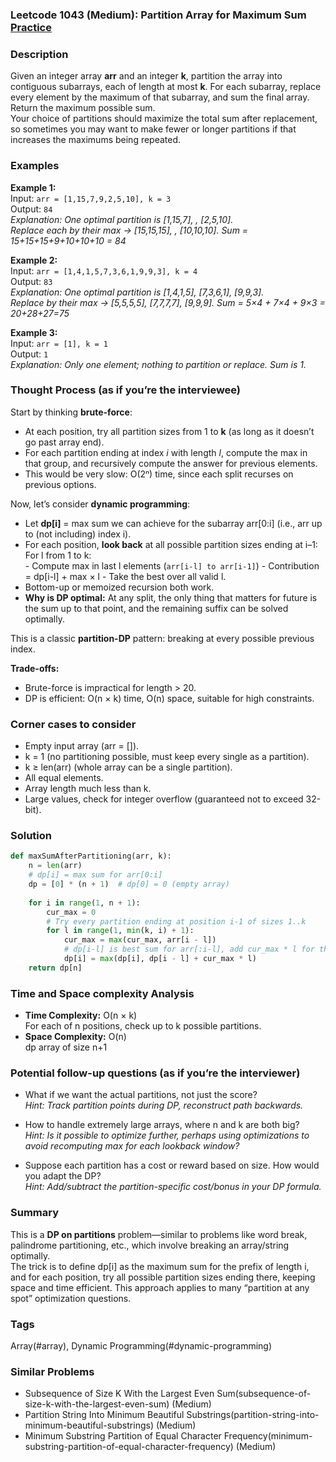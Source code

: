 ### Leetcode 1043 (Medium): Partition Array for Maximum Sum [Practice](https://leetcode.com/problems/partition-array-for-maximum-sum)

### Description  
Given an integer array **arr** and an integer **k**, partition the array into contiguous subarrays, each of length at most **k**. For each subarray, replace every element by the maximum of that subarray, and sum the final array. Return the maximum possible sum.  
Your choice of partitions should maximize the total sum after replacement, so sometimes you may want to make fewer or longer partitions if that increases the maximums being repeated.

### Examples  

**Example 1:**  
Input: `arr = [1,15,7,9,2,5,10], k = 3`  
Output: `84`  
*Explanation: One optimal partition is [1,15,7], , [2,5,10].  
Replace each by their max → [15,15,15], , [10,10,10]. Sum = 15+15+15+9+10+10+10 = 84*

**Example 2:**  
Input: `arr = [1,4,1,5,7,3,6,1,9,9,3], k = 4`  
Output: `83`  
*Explanation: One optimal partition is [1,4,1,5], [7,3,6,1], [9,9,3].  
Replace by their max → [5,5,5,5], [7,7,7,7], [9,9,9]. Sum = 5×4 + 7×4 + 9×3 = 20+28+27=75*

**Example 3:**  
Input: `arr = [1], k = 1`  
Output: `1`  
*Explanation: Only one element; nothing to partition or replace. Sum is 1.*

### Thought Process (as if you’re the interviewee)  
Start by thinking **brute-force**:  
- At each position, try all partition sizes from 1 to **k** (as long as it doesn’t go past array end).
- For each partition ending at index *i* with length *l*, compute the max in that group, and recursively compute the answer for previous elements.
- This would be very slow: O(2ⁿ) time, since each split recurses on previous options.

Now, let’s consider **dynamic programming**:  
- Let **dp[i]** = max sum we can achieve for the subarray arr[0:i] (i.e., arr up to (not including) index i).
- For each position, **look back** at all possible partition sizes ending at i–1:  
    For l from 1 to k:  
      - Compute max in last l elements (`arr[i-l] to arr[i-1]`)
      - Contribution = dp[i-l] + max × l
      - Take the best over all valid l.
- Bottom-up or memoized recursion both work.
- **Why is DP optimal:** At any split, the only thing that matters for future is the sum up to that point, and the remaining suffix can be solved optimally.

This is a classic **partition-DP** pattern: breaking at every possible previous index.

**Trade-offs:**  
- Brute-force is impractical for length > 20.
- DP is efficient: O(n × k) time, O(n) space, suitable for high constraints.

### Corner cases to consider  
- Empty input array (arr = []).
- k = 1 (no partitioning possible, must keep every single as a partition).
- k ≥ len(arr) (whole array can be a single partition).
- All equal elements.
- Array length much less than k.
- Large values, check for integer overflow (guaranteed not to exceed 32-bit).

### Solution

```python
def maxSumAfterPartitioning(arr, k):
    n = len(arr)
    # dp[i] = max sum for arr[0:i]
    dp = [0] * (n + 1)  # dp[0] = 0 (empty array)
    
    for i in range(1, n + 1):
        cur_max = 0
        # Try every partition ending at position i-1 of sizes 1..k
        for l in range(1, min(k, i) + 1):
            cur_max = max(cur_max, arr[i - l])
            # dp[i-l] is best sum for arr[:i-l], add cur_max * l for this partition
            dp[i] = max(dp[i], dp[i - l] + cur_max * l)
    return dp[n]
```

### Time and Space complexity Analysis  

- **Time Complexity:** O(n × k)  
    For each of n positions, check up to k possible partitions.
- **Space Complexity:** O(n)  
    dp array of size n+1

### Potential follow-up questions (as if you’re the interviewer)  

- What if we want the actual partitions, not just the score?  
  *Hint: Track partition points during DP, reconstruct path backwards.*

- How to handle extremely large arrays, where n and k are both big?  
  *Hint: Is it possible to optimize further, perhaps using optimizations to avoid recomputing max for each lookback window?*

- Suppose each partition has a cost or reward based on size. How would you adapt the DP?  
  *Hint: Add/subtract the partition-specific cost/bonus in your DP formula.*

### Summary
This is a **DP on partitions** problem—similar to problems like word break, palindrome partitioning, etc., which involve breaking an array/string optimally.  
The trick is to define dp[i] as the maximum sum for the prefix of length i, and for each position, try all possible partition sizes ending there, keeping space and time efficient. This approach applies to many “partition at any spot” optimization questions.

### Tags
Array(#array), Dynamic Programming(#dynamic-programming)

### Similar Problems
- Subsequence of Size K With the Largest Even Sum(subsequence-of-size-k-with-the-largest-even-sum) (Medium)
- Partition String Into Minimum Beautiful Substrings(partition-string-into-minimum-beautiful-substrings) (Medium)
- Minimum Substring Partition of Equal Character Frequency(minimum-substring-partition-of-equal-character-frequency) (Medium)